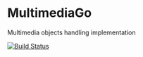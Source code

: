 # MultimediaGo

Multimedia objects handling implementation

[![Build Status](https://github.com/vorahkaz0namor/MultimediaGo/actions/workflows/gradle.yml/badge.svg)](https://github.com/vorahkaz0namor/MultimediaGo/actions/workflows/gradle.yml)

